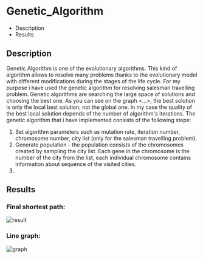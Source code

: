 # Genetic_Algorithm
- Description
- Results

## Description
Genetic Algorithm is one of the evolutionary algorithms. This kind of algorithm allows to resolve many problems thanks to the evolutionary model with different modifications during the stages of the life cycle. For my purpose i have used the genetic algorithm for resolving salesman travelling problem. Genetic algorithms are searching the large space of solutions and choosing the best one. As you can see on the graph <...>, the best solution is only the local best solution, not the global one. In my case the quality of the best local solution depends of the number of algorithm's iterations. The genetic algorithm that i have implemented consists of the following steps:
1. Set algorithm parameters such as mutation rate, iteration number, chromosome number, city list (only for the salesman travelling problem).
2. Generate population - the population consists of the chromosomes created by sampling the city list. Each gene in the chromosome is the number of the city from the list, each individual chromosome contains information about sequence of the visited cities.
3. 
## Results
### Final shortest path:
![result](https://user-images.githubusercontent.com/44844566/194939635-897acc2e-f3e7-44d4-b02e-7f8d71a981d6.gif)
### Line graph:
![graph](https://user-images.githubusercontent.com/44844566/194936476-f954aada-0f30-40ab-be00-d6c66f50de18.PNG)

